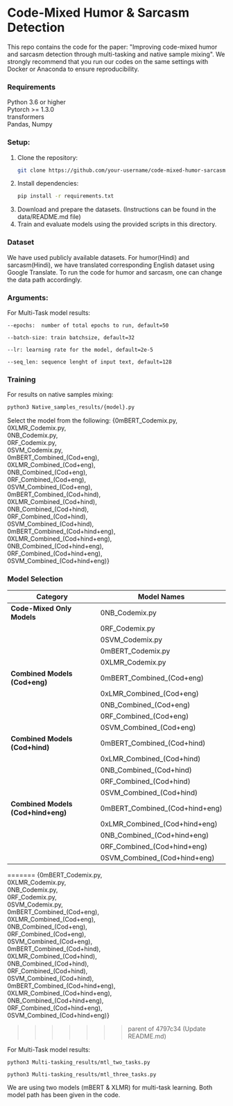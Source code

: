 # Code-Mixed Humor & Sarcasm Detection


This repo contains the code for the paper: "Improving code-mixed humor and sarcasm detection through multi-tasking
and native sample mixing". We strongly recommend that you run our codes on the same settings with Docker or Anaconda to ensure reproducibility. 

### Requirements

Python 3.6 or higher <br>
Pytorch >= 1.3.0 <br>
transformers  <br>
Pandas, Numpy <br>

### Setup:
1. Clone the repository:
   ```bash
   git clone https://github.com/your-username/code-mixed-humor-sarcasm-detection.git
   ```
2. Install dependencies:
   ```bash
   pip install -r requirements.txt
   ```
3. Download and prepare the datasets. (Instructions can be found in the data/README.md file)
4. Train and evaluate models using the provided scripts in this directory.

### Dataset

We have used publicly  available datasets. For humor(Hindi) and sarcasm(Hindi), we have translated corresponding English dataset using Google Translate. To run the code for humor and sarcasm, one can change the data path accordingly.

### Arguments:

For Multi-Task model results:

```
--epochs:  number of total epochs to run, default=50

--batch-size: train batchsize, default=32

--lr: learning rate for the model, default=2e-5

--seq_len: sequence lenght of input text, default=128
```

### Training
 For results on native samples mixing:

```bash
python3 Native_samples_results/{model}.py
```

Select the model from the following:
{0mBERT_Codemix.py, <br> 0XLMR_Codemix.py, <br> 0NB_Codemix.py, <br> 0RF_Codemix.py, <br> 0SVM_Codemix.py, <br> 0mBERT_Combined_(Cod+eng), <br> 0XLMR_Combined_(Cod+eng), <br> 0NB_Combined_(Cod+eng), <br> 0RF_Combined_(Cod+eng), <br> 0SVM_Combined_(Cod+eng), <br> 0mBERT_Combined_(Cod+hind), <br> 0XLMR_Combined_(Cod+hind), <br> 0NB_Combined_(Cod+hind), <br> 0RF_Combined_(Cod+hind), <br> 0SVM_Combined_(Cod+hind), <br> 0mBERT_Combined_(Cod+hind+eng), <br> 0XLMR_Combined_(Cod+hind+eng), <br> 0NB_Combined_(Cod+hind+eng), <br> 0RF_Combined_(Cod+hind+eng), <br> 0SVM_Combined_(Cod+hind+eng)}

### Model Selection

| Category                    | Model Names                       |
|-----------------------------|-----------------------------------|
| **Code-Mixed Only Models**  | 0NB_Codemix.py	                  |
|                             | 0RF_Codemix.py	                  |
|                             | 0SVM_Codemix.py                   |
|                             | 0mBERT_Codemix.py                 |
|                             | 0XLMR_Codemix.py                   |
| **Combined Models (Cod+eng)** | 0mBERT_Combined_(Cod+eng)         |
|                             | 0xLMR_Combined_(Cod+eng)          |
|                             | 0NB_Combined_(Cod+eng)            |
|                             | 0RF_Combined_(Cod+eng)            |
|                             | 0SVM_Combined_(Cod+eng)           |
| **Combined Models (Cod+hind)** | 0mBERT_Combined_(Cod+hind)       |
|                             | 0xLMR_Combined_(Cod+hind)         |
|                             | 0NB_Combined_(Cod+hind)           |
|                             | 0RF_Combined_(Cod+hind)           |
|                             | 0SVM_Combined_(Cod+hind)          |
| **Combined Models (Cod+hind+eng)** | 0mBERT_Combined_(Cod+hind+eng) |
|                             | 0xLMR_Combined_(Cod+hind+eng)     |
|                             | 0NB_Combined_(Cod+hind+eng)       |
|                             | 0RF_Combined_(Cod+hind+eng)       |
|                             | 0SVM_Combined_(Cod+hind+eng)      |



=======
{0mBERT_Codemix.py, <br> 0XLMR_Codemix.py, <br> 0NB_Codemix.py, <br> 0RF_Codemix.py, <br> 0SVM_Codemix.py, <br> 0mBERT_Combined_(Cod+eng), <br> 0XLMR_Combined_(Cod+eng), <br> 0NB_Combined_(Cod+eng), <br> 0RF_Combined_(Cod+eng), <br> 0SVM_Combined_(Cod+eng), <br> 0mBERT_Combined_(Cod+hind), <br> 0XLMR_Combined_(Cod+hind), <br> 0NB_Combined_(Cod+hind), <br> 0RF_Combined_(Cod+hind), <br> 0SVM_Combined_(Cod+hind), <br> 0mBERT_Combined_(Cod+hind+eng), <br> 0XLMR_Combined_(Cod+hind+eng), <br> 0NB_Combined_(Cod+hind+eng), <br> 0RF_Combined_(Cod+hind+eng), <br> 0SVM_Combined_(Cod+hind+eng)}
>>>>>>> parent of 4797c34 (Update README.md)

For Multi-Task model results:

```
python3 Multi-tasking_results/mtl_two_tasks.py

python3 Multi-tasking_results/mtl_three_tasks.py
```
We are using two models (mBERT & XLMR) for multi-task learning. Both model path has been given in the code.
